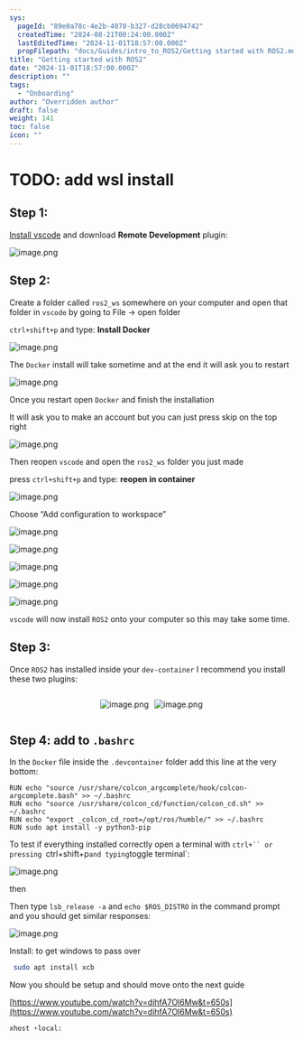 ```yaml
---
sys:
  pageId: "89e0a78c-4e2b-4070-b327-d28cb0694742"
  createdTime: "2024-08-21T00:24:00.000Z"
  lastEditedTime: "2024-11-01T18:57:00.000Z"
  propFilepath: "docs/Guides/intro_to_ROS2/Getting started with ROS2.md"
title: "Getting started with ROS2"
date: "2024-11-01T18:57:00.000Z"
description: ""
tags:
  - "Onboarding"
author: "Overridden author"
draft: false
weight: 141
toc: false
icon: ""
---
```


# TODO: add wsl install

## Step 1:

[Install vscode](https://code.visualstudio.com/download) and download **Remote Development** plugin:

![image.png](https://prod-files-secure.s3.us-west-2.amazonaws.com/d518164a-d88e-44d1-a4ee-3adb3bd8bce0/efb52993-1881-4a40-b95e-6f020334f022/image.png?X-Amz-Algorithm=AWS4-HMAC-SHA256&X-Amz-Content-Sha256=UNSIGNED-PAYLOAD&X-Amz-Credential=ASIAZI2LB466V7SFKRTA%2F20250324%2Fus-west-2%2Fs3%2Faws4_request&X-Amz-Date=20250324T170741Z&X-Amz-Expires=3600&X-Amz-Security-Token=IQoJb3JpZ2luX2VjEJj%2F%2F%2F%2F%2F%2F%2F%2F%2F%2FwEaCXVzLXdlc3QtMiJIMEYCIQDahPVDZJDTHoM6IFmEoj9EOJWBa8Buca6CbEUG5%2Fs5pwIhANXqmMXZhIraQzmo54on81mTuClIOr0BWIlDlgkIbAB6KogECPH%2F%2F%2F%2F%2F%2F%2F%2F%2F%2FwEQABoMNjM3NDIzMTgzODA1IgzYeL4AJoxCgZkTpXsq3AOQo4xQbFRa%2Fzgy3ocwdNmw6SI0ccQ%2FFpUS3msIk3UccOgQiy8r1LbwKQ5qNZxwkRKNwsOtQoLLTH2FeFMeA%2FekPfFmDrWtHFUtu47q8SAE5kJXguhSPdID0cx0vmz5wkUxgcyOCrMj6PLYE5zWaazQGdov4EV8HHgbRaITIItFNhpfpsnvKzmXjSW4OWzu6bv0t%2FMFjSQQALjNlQqlKYWUJSLN5Z43pxYfhhSyMCRYW9rKqdGq8Z8JVNPsvT4dwe3xqIJg7fvFecOMF3PUAvArNcKaskzZcQAbRPiSFlhpRp8gnhOqapAf6EKSC%2FO%2F9272VXH7pQTwrr2TsQT6bH0GXr%2FjnFkuwLZNm84fH0l7vfFDEUetSJ6SzKWI6Ug7HxzVh88eMG3DCOl5yVKLl8kkry8PgxrN4yopiPRHXqD9NQo83iPvZbAHjQbNBEavqig6gSK7Y7n6m6%2Bo2v9o2HphctfVda83BhfVxmIhFvV2e%2FKO%2BypGklzNikb%2FQu1IkEE1S1F%2BiUbfjH8rrc9hW2hkXsFJaVP%2FOsAgGSOIBzdlgra%2B06Xa3TW1vmVv%2FCLXNeYIpzEn1p%2F3EmXLXlkWfduN%2FiwdRcuSs1y0dNR4klQ9Xu5DObJk738WYcS1DTCS%2F4W%2FBjqkAZm2SvQkdfZPbQt3aBMlTMNAuOKwhXtOQUyEaOSOD%2F%2FoyL76zGScdp1H%2F%2FFot5Qq2PQFy4HFZfsA7%2FDAKOLdfN6DCqM9PuxxCybySouPe0pM1ZPK2qyndCI3WZU2vB9J%2FtFDnL8uFl3FytSzAhFQUnNUt0hm1XFo2BswMZHbvcawzycNEPCqvSTL1IDPB4X3ttbvCAs2%2FpY5%2BWZ958l%2Bvl58UOiR&X-Amz-Signature=ecb9944a7ec5baf4293ea21e2c7d0e4e300b26d8b3e194a21c2721ab91ae63ac&X-Amz-SignedHeaders=host&x-id=GetObject)

## Step 2:

Create a folder called `ros2_ws` somewhere on your computer and open that folder in `vscode` by going to File → open folder 

`ctrl+shift+p` and type: **Install Docker**

![image.png](https://prod-files-secure.s3.us-west-2.amazonaws.com/d518164a-d88e-44d1-a4ee-3adb3bd8bce0/2269dc0e-1cd5-47ff-bceb-c04ad9b2eab0/image.png?X-Amz-Algorithm=AWS4-HMAC-SHA256&X-Amz-Content-Sha256=UNSIGNED-PAYLOAD&X-Amz-Credential=ASIAZI2LB466V7SFKRTA%2F20250324%2Fus-west-2%2Fs3%2Faws4_request&X-Amz-Date=20250324T170741Z&X-Amz-Expires=3600&X-Amz-Security-Token=IQoJb3JpZ2luX2VjEJj%2F%2F%2F%2F%2F%2F%2F%2F%2F%2FwEaCXVzLXdlc3QtMiJIMEYCIQDahPVDZJDTHoM6IFmEoj9EOJWBa8Buca6CbEUG5%2Fs5pwIhANXqmMXZhIraQzmo54on81mTuClIOr0BWIlDlgkIbAB6KogECPH%2F%2F%2F%2F%2F%2F%2F%2F%2F%2FwEQABoMNjM3NDIzMTgzODA1IgzYeL4AJoxCgZkTpXsq3AOQo4xQbFRa%2Fzgy3ocwdNmw6SI0ccQ%2FFpUS3msIk3UccOgQiy8r1LbwKQ5qNZxwkRKNwsOtQoLLTH2FeFMeA%2FekPfFmDrWtHFUtu47q8SAE5kJXguhSPdID0cx0vmz5wkUxgcyOCrMj6PLYE5zWaazQGdov4EV8HHgbRaITIItFNhpfpsnvKzmXjSW4OWzu6bv0t%2FMFjSQQALjNlQqlKYWUJSLN5Z43pxYfhhSyMCRYW9rKqdGq8Z8JVNPsvT4dwe3xqIJg7fvFecOMF3PUAvArNcKaskzZcQAbRPiSFlhpRp8gnhOqapAf6EKSC%2FO%2F9272VXH7pQTwrr2TsQT6bH0GXr%2FjnFkuwLZNm84fH0l7vfFDEUetSJ6SzKWI6Ug7HxzVh88eMG3DCOl5yVKLl8kkry8PgxrN4yopiPRHXqD9NQo83iPvZbAHjQbNBEavqig6gSK7Y7n6m6%2Bo2v9o2HphctfVda83BhfVxmIhFvV2e%2FKO%2BypGklzNikb%2FQu1IkEE1S1F%2BiUbfjH8rrc9hW2hkXsFJaVP%2FOsAgGSOIBzdlgra%2B06Xa3TW1vmVv%2FCLXNeYIpzEn1p%2F3EmXLXlkWfduN%2FiwdRcuSs1y0dNR4klQ9Xu5DObJk738WYcS1DTCS%2F4W%2FBjqkAZm2SvQkdfZPbQt3aBMlTMNAuOKwhXtOQUyEaOSOD%2F%2FoyL76zGScdp1H%2F%2FFot5Qq2PQFy4HFZfsA7%2FDAKOLdfN6DCqM9PuxxCybySouPe0pM1ZPK2qyndCI3WZU2vB9J%2FtFDnL8uFl3FytSzAhFQUnNUt0hm1XFo2BswMZHbvcawzycNEPCqvSTL1IDPB4X3ttbvCAs2%2FpY5%2BWZ958l%2Bvl58UOiR&X-Amz-Signature=5c736fcde5d516a7d4c877f0e581e7eaa159ffe65ad633f25c7b0fc86a0688b3&X-Amz-SignedHeaders=host&x-id=GetObject)

The `Docker` install will take sometime and at the end it will ask you to restart

![image.png](https://prod-files-secure.s3.us-west-2.amazonaws.com/d518164a-d88e-44d1-a4ee-3adb3bd8bce0/ed233f78-be33-4b1f-b89c-9c346c0e961e/image.png?X-Amz-Algorithm=AWS4-HMAC-SHA256&X-Amz-Content-Sha256=UNSIGNED-PAYLOAD&X-Amz-Credential=ASIAZI2LB466V7SFKRTA%2F20250324%2Fus-west-2%2Fs3%2Faws4_request&X-Amz-Date=20250324T170741Z&X-Amz-Expires=3600&X-Amz-Security-Token=IQoJb3JpZ2luX2VjEJj%2F%2F%2F%2F%2F%2F%2F%2F%2F%2FwEaCXVzLXdlc3QtMiJIMEYCIQDahPVDZJDTHoM6IFmEoj9EOJWBa8Buca6CbEUG5%2Fs5pwIhANXqmMXZhIraQzmo54on81mTuClIOr0BWIlDlgkIbAB6KogECPH%2F%2F%2F%2F%2F%2F%2F%2F%2F%2FwEQABoMNjM3NDIzMTgzODA1IgzYeL4AJoxCgZkTpXsq3AOQo4xQbFRa%2Fzgy3ocwdNmw6SI0ccQ%2FFpUS3msIk3UccOgQiy8r1LbwKQ5qNZxwkRKNwsOtQoLLTH2FeFMeA%2FekPfFmDrWtHFUtu47q8SAE5kJXguhSPdID0cx0vmz5wkUxgcyOCrMj6PLYE5zWaazQGdov4EV8HHgbRaITIItFNhpfpsnvKzmXjSW4OWzu6bv0t%2FMFjSQQALjNlQqlKYWUJSLN5Z43pxYfhhSyMCRYW9rKqdGq8Z8JVNPsvT4dwe3xqIJg7fvFecOMF3PUAvArNcKaskzZcQAbRPiSFlhpRp8gnhOqapAf6EKSC%2FO%2F9272VXH7pQTwrr2TsQT6bH0GXr%2FjnFkuwLZNm84fH0l7vfFDEUetSJ6SzKWI6Ug7HxzVh88eMG3DCOl5yVKLl8kkry8PgxrN4yopiPRHXqD9NQo83iPvZbAHjQbNBEavqig6gSK7Y7n6m6%2Bo2v9o2HphctfVda83BhfVxmIhFvV2e%2FKO%2BypGklzNikb%2FQu1IkEE1S1F%2BiUbfjH8rrc9hW2hkXsFJaVP%2FOsAgGSOIBzdlgra%2B06Xa3TW1vmVv%2FCLXNeYIpzEn1p%2F3EmXLXlkWfduN%2FiwdRcuSs1y0dNR4klQ9Xu5DObJk738WYcS1DTCS%2F4W%2FBjqkAZm2SvQkdfZPbQt3aBMlTMNAuOKwhXtOQUyEaOSOD%2F%2FoyL76zGScdp1H%2F%2FFot5Qq2PQFy4HFZfsA7%2FDAKOLdfN6DCqM9PuxxCybySouPe0pM1ZPK2qyndCI3WZU2vB9J%2FtFDnL8uFl3FytSzAhFQUnNUt0hm1XFo2BswMZHbvcawzycNEPCqvSTL1IDPB4X3ttbvCAs2%2FpY5%2BWZ958l%2Bvl58UOiR&X-Amz-Signature=09c3db03a3e40b1723cdf4737bcc02495e7a9fc587db42649535450a07bf2652&X-Amz-SignedHeaders=host&x-id=GetObject)

Once you restart open `Docker` and finish the installation

It will ask you to make an account but you can just press skip on the top right

![image.png](https://prod-files-secure.s3.us-west-2.amazonaws.com/d518164a-d88e-44d1-a4ee-3adb3bd8bce0/21010ad9-1659-4fd9-9f59-9932a09b2a3d/image.png?X-Amz-Algorithm=AWS4-HMAC-SHA256&X-Amz-Content-Sha256=UNSIGNED-PAYLOAD&X-Amz-Credential=ASIAZI2LB466V7SFKRTA%2F20250324%2Fus-west-2%2Fs3%2Faws4_request&X-Amz-Date=20250324T170741Z&X-Amz-Expires=3600&X-Amz-Security-Token=IQoJb3JpZ2luX2VjEJj%2F%2F%2F%2F%2F%2F%2F%2F%2F%2FwEaCXVzLXdlc3QtMiJIMEYCIQDahPVDZJDTHoM6IFmEoj9EOJWBa8Buca6CbEUG5%2Fs5pwIhANXqmMXZhIraQzmo54on81mTuClIOr0BWIlDlgkIbAB6KogECPH%2F%2F%2F%2F%2F%2F%2F%2F%2F%2FwEQABoMNjM3NDIzMTgzODA1IgzYeL4AJoxCgZkTpXsq3AOQo4xQbFRa%2Fzgy3ocwdNmw6SI0ccQ%2FFpUS3msIk3UccOgQiy8r1LbwKQ5qNZxwkRKNwsOtQoLLTH2FeFMeA%2FekPfFmDrWtHFUtu47q8SAE5kJXguhSPdID0cx0vmz5wkUxgcyOCrMj6PLYE5zWaazQGdov4EV8HHgbRaITIItFNhpfpsnvKzmXjSW4OWzu6bv0t%2FMFjSQQALjNlQqlKYWUJSLN5Z43pxYfhhSyMCRYW9rKqdGq8Z8JVNPsvT4dwe3xqIJg7fvFecOMF3PUAvArNcKaskzZcQAbRPiSFlhpRp8gnhOqapAf6EKSC%2FO%2F9272VXH7pQTwrr2TsQT6bH0GXr%2FjnFkuwLZNm84fH0l7vfFDEUetSJ6SzKWI6Ug7HxzVh88eMG3DCOl5yVKLl8kkry8PgxrN4yopiPRHXqD9NQo83iPvZbAHjQbNBEavqig6gSK7Y7n6m6%2Bo2v9o2HphctfVda83BhfVxmIhFvV2e%2FKO%2BypGklzNikb%2FQu1IkEE1S1F%2BiUbfjH8rrc9hW2hkXsFJaVP%2FOsAgGSOIBzdlgra%2B06Xa3TW1vmVv%2FCLXNeYIpzEn1p%2F3EmXLXlkWfduN%2FiwdRcuSs1y0dNR4klQ9Xu5DObJk738WYcS1DTCS%2F4W%2FBjqkAZm2SvQkdfZPbQt3aBMlTMNAuOKwhXtOQUyEaOSOD%2F%2FoyL76zGScdp1H%2F%2FFot5Qq2PQFy4HFZfsA7%2FDAKOLdfN6DCqM9PuxxCybySouPe0pM1ZPK2qyndCI3WZU2vB9J%2FtFDnL8uFl3FytSzAhFQUnNUt0hm1XFo2BswMZHbvcawzycNEPCqvSTL1IDPB4X3ttbvCAs2%2FpY5%2BWZ958l%2Bvl58UOiR&X-Amz-Signature=9e7fe3a037eb6a588f831d90f4cc33308306b708760bf701f1b226ad3af1d0b5&X-Amz-SignedHeaders=host&x-id=GetObject)

Then reopen `vscode` and open the `ros2_ws` folder you just made

press `ctrl+shift+p` and type: **reopen in container**

![image.png](https://prod-files-secure.s3.us-west-2.amazonaws.com/d518164a-d88e-44d1-a4ee-3adb3bd8bce0/4e93b8c2-41ad-488c-8095-c74205196118/image.png?X-Amz-Algorithm=AWS4-HMAC-SHA256&X-Amz-Content-Sha256=UNSIGNED-PAYLOAD&X-Amz-Credential=ASIAZI2LB466V7SFKRTA%2F20250324%2Fus-west-2%2Fs3%2Faws4_request&X-Amz-Date=20250324T170741Z&X-Amz-Expires=3600&X-Amz-Security-Token=IQoJb3JpZ2luX2VjEJj%2F%2F%2F%2F%2F%2F%2F%2F%2F%2FwEaCXVzLXdlc3QtMiJIMEYCIQDahPVDZJDTHoM6IFmEoj9EOJWBa8Buca6CbEUG5%2Fs5pwIhANXqmMXZhIraQzmo54on81mTuClIOr0BWIlDlgkIbAB6KogECPH%2F%2F%2F%2F%2F%2F%2F%2F%2F%2FwEQABoMNjM3NDIzMTgzODA1IgzYeL4AJoxCgZkTpXsq3AOQo4xQbFRa%2Fzgy3ocwdNmw6SI0ccQ%2FFpUS3msIk3UccOgQiy8r1LbwKQ5qNZxwkRKNwsOtQoLLTH2FeFMeA%2FekPfFmDrWtHFUtu47q8SAE5kJXguhSPdID0cx0vmz5wkUxgcyOCrMj6PLYE5zWaazQGdov4EV8HHgbRaITIItFNhpfpsnvKzmXjSW4OWzu6bv0t%2FMFjSQQALjNlQqlKYWUJSLN5Z43pxYfhhSyMCRYW9rKqdGq8Z8JVNPsvT4dwe3xqIJg7fvFecOMF3PUAvArNcKaskzZcQAbRPiSFlhpRp8gnhOqapAf6EKSC%2FO%2F9272VXH7pQTwrr2TsQT6bH0GXr%2FjnFkuwLZNm84fH0l7vfFDEUetSJ6SzKWI6Ug7HxzVh88eMG3DCOl5yVKLl8kkry8PgxrN4yopiPRHXqD9NQo83iPvZbAHjQbNBEavqig6gSK7Y7n6m6%2Bo2v9o2HphctfVda83BhfVxmIhFvV2e%2FKO%2BypGklzNikb%2FQu1IkEE1S1F%2BiUbfjH8rrc9hW2hkXsFJaVP%2FOsAgGSOIBzdlgra%2B06Xa3TW1vmVv%2FCLXNeYIpzEn1p%2F3EmXLXlkWfduN%2FiwdRcuSs1y0dNR4klQ9Xu5DObJk738WYcS1DTCS%2F4W%2FBjqkAZm2SvQkdfZPbQt3aBMlTMNAuOKwhXtOQUyEaOSOD%2F%2FoyL76zGScdp1H%2F%2FFot5Qq2PQFy4HFZfsA7%2FDAKOLdfN6DCqM9PuxxCybySouPe0pM1ZPK2qyndCI3WZU2vB9J%2FtFDnL8uFl3FytSzAhFQUnNUt0hm1XFo2BswMZHbvcawzycNEPCqvSTL1IDPB4X3ttbvCAs2%2FpY5%2BWZ958l%2Bvl58UOiR&X-Amz-Signature=7ad165b32ddf7f2cdf7ca297aafb47ffaa3dcb3212578794e3bf758529c684dd&X-Amz-SignedHeaders=host&x-id=GetObject)

Choose “Add configuration to workspace”

![image.png](https://prod-files-secure.s3.us-west-2.amazonaws.com/d518164a-d88e-44d1-a4ee-3adb3bd8bce0/9560b282-5060-4989-ba37-97e7b2c22476/image.png?X-Amz-Algorithm=AWS4-HMAC-SHA256&X-Amz-Content-Sha256=UNSIGNED-PAYLOAD&X-Amz-Credential=ASIAZI2LB466V7SFKRTA%2F20250324%2Fus-west-2%2Fs3%2Faws4_request&X-Amz-Date=20250324T170741Z&X-Amz-Expires=3600&X-Amz-Security-Token=IQoJb3JpZ2luX2VjEJj%2F%2F%2F%2F%2F%2F%2F%2F%2F%2FwEaCXVzLXdlc3QtMiJIMEYCIQDahPVDZJDTHoM6IFmEoj9EOJWBa8Buca6CbEUG5%2Fs5pwIhANXqmMXZhIraQzmo54on81mTuClIOr0BWIlDlgkIbAB6KogECPH%2F%2F%2F%2F%2F%2F%2F%2F%2F%2FwEQABoMNjM3NDIzMTgzODA1IgzYeL4AJoxCgZkTpXsq3AOQo4xQbFRa%2Fzgy3ocwdNmw6SI0ccQ%2FFpUS3msIk3UccOgQiy8r1LbwKQ5qNZxwkRKNwsOtQoLLTH2FeFMeA%2FekPfFmDrWtHFUtu47q8SAE5kJXguhSPdID0cx0vmz5wkUxgcyOCrMj6PLYE5zWaazQGdov4EV8HHgbRaITIItFNhpfpsnvKzmXjSW4OWzu6bv0t%2FMFjSQQALjNlQqlKYWUJSLN5Z43pxYfhhSyMCRYW9rKqdGq8Z8JVNPsvT4dwe3xqIJg7fvFecOMF3PUAvArNcKaskzZcQAbRPiSFlhpRp8gnhOqapAf6EKSC%2FO%2F9272VXH7pQTwrr2TsQT6bH0GXr%2FjnFkuwLZNm84fH0l7vfFDEUetSJ6SzKWI6Ug7HxzVh88eMG3DCOl5yVKLl8kkry8PgxrN4yopiPRHXqD9NQo83iPvZbAHjQbNBEavqig6gSK7Y7n6m6%2Bo2v9o2HphctfVda83BhfVxmIhFvV2e%2FKO%2BypGklzNikb%2FQu1IkEE1S1F%2BiUbfjH8rrc9hW2hkXsFJaVP%2FOsAgGSOIBzdlgra%2B06Xa3TW1vmVv%2FCLXNeYIpzEn1p%2F3EmXLXlkWfduN%2FiwdRcuSs1y0dNR4klQ9Xu5DObJk738WYcS1DTCS%2F4W%2FBjqkAZm2SvQkdfZPbQt3aBMlTMNAuOKwhXtOQUyEaOSOD%2F%2FoyL76zGScdp1H%2F%2FFot5Qq2PQFy4HFZfsA7%2FDAKOLdfN6DCqM9PuxxCybySouPe0pM1ZPK2qyndCI3WZU2vB9J%2FtFDnL8uFl3FytSzAhFQUnNUt0hm1XFo2BswMZHbvcawzycNEPCqvSTL1IDPB4X3ttbvCAs2%2FpY5%2BWZ958l%2Bvl58UOiR&X-Amz-Signature=0b0aa6772f9eaeb5e6f1e92a606aa3dc9c341c42a10b90d806fcf0896c4962e9&X-Amz-SignedHeaders=host&x-id=GetObject)

![image.png](https://prod-files-secure.s3.us-west-2.amazonaws.com/d518164a-d88e-44d1-a4ee-3adb3bd8bce0/2ee63f81-886b-48e8-a553-dc6e5eac99e4/image.png?X-Amz-Algorithm=AWS4-HMAC-SHA256&X-Amz-Content-Sha256=UNSIGNED-PAYLOAD&X-Amz-Credential=ASIAZI2LB466V7SFKRTA%2F20250324%2Fus-west-2%2Fs3%2Faws4_request&X-Amz-Date=20250324T170741Z&X-Amz-Expires=3600&X-Amz-Security-Token=IQoJb3JpZ2luX2VjEJj%2F%2F%2F%2F%2F%2F%2F%2F%2F%2FwEaCXVzLXdlc3QtMiJIMEYCIQDahPVDZJDTHoM6IFmEoj9EOJWBa8Buca6CbEUG5%2Fs5pwIhANXqmMXZhIraQzmo54on81mTuClIOr0BWIlDlgkIbAB6KogECPH%2F%2F%2F%2F%2F%2F%2F%2F%2F%2FwEQABoMNjM3NDIzMTgzODA1IgzYeL4AJoxCgZkTpXsq3AOQo4xQbFRa%2Fzgy3ocwdNmw6SI0ccQ%2FFpUS3msIk3UccOgQiy8r1LbwKQ5qNZxwkRKNwsOtQoLLTH2FeFMeA%2FekPfFmDrWtHFUtu47q8SAE5kJXguhSPdID0cx0vmz5wkUxgcyOCrMj6PLYE5zWaazQGdov4EV8HHgbRaITIItFNhpfpsnvKzmXjSW4OWzu6bv0t%2FMFjSQQALjNlQqlKYWUJSLN5Z43pxYfhhSyMCRYW9rKqdGq8Z8JVNPsvT4dwe3xqIJg7fvFecOMF3PUAvArNcKaskzZcQAbRPiSFlhpRp8gnhOqapAf6EKSC%2FO%2F9272VXH7pQTwrr2TsQT6bH0GXr%2FjnFkuwLZNm84fH0l7vfFDEUetSJ6SzKWI6Ug7HxzVh88eMG3DCOl5yVKLl8kkry8PgxrN4yopiPRHXqD9NQo83iPvZbAHjQbNBEavqig6gSK7Y7n6m6%2Bo2v9o2HphctfVda83BhfVxmIhFvV2e%2FKO%2BypGklzNikb%2FQu1IkEE1S1F%2BiUbfjH8rrc9hW2hkXsFJaVP%2FOsAgGSOIBzdlgra%2B06Xa3TW1vmVv%2FCLXNeYIpzEn1p%2F3EmXLXlkWfduN%2FiwdRcuSs1y0dNR4klQ9Xu5DObJk738WYcS1DTCS%2F4W%2FBjqkAZm2SvQkdfZPbQt3aBMlTMNAuOKwhXtOQUyEaOSOD%2F%2FoyL76zGScdp1H%2F%2FFot5Qq2PQFy4HFZfsA7%2FDAKOLdfN6DCqM9PuxxCybySouPe0pM1ZPK2qyndCI3WZU2vB9J%2FtFDnL8uFl3FytSzAhFQUnNUt0hm1XFo2BswMZHbvcawzycNEPCqvSTL1IDPB4X3ttbvCAs2%2FpY5%2BWZ958l%2Bvl58UOiR&X-Amz-Signature=d354b1097d3d100b7fdade9e445e8f23089a8aefaf37de3f01f8735464311d2b&X-Amz-SignedHeaders=host&x-id=GetObject)

![image.png](https://prod-files-secure.s3.us-west-2.amazonaws.com/d518164a-d88e-44d1-a4ee-3adb3bd8bce0/ae1580b2-b048-407e-aed9-b584224a7a04/image.png?X-Amz-Algorithm=AWS4-HMAC-SHA256&X-Amz-Content-Sha256=UNSIGNED-PAYLOAD&X-Amz-Credential=ASIAZI2LB466V7SFKRTA%2F20250324%2Fus-west-2%2Fs3%2Faws4_request&X-Amz-Date=20250324T170741Z&X-Amz-Expires=3600&X-Amz-Security-Token=IQoJb3JpZ2luX2VjEJj%2F%2F%2F%2F%2F%2F%2F%2F%2F%2FwEaCXVzLXdlc3QtMiJIMEYCIQDahPVDZJDTHoM6IFmEoj9EOJWBa8Buca6CbEUG5%2Fs5pwIhANXqmMXZhIraQzmo54on81mTuClIOr0BWIlDlgkIbAB6KogECPH%2F%2F%2F%2F%2F%2F%2F%2F%2F%2FwEQABoMNjM3NDIzMTgzODA1IgzYeL4AJoxCgZkTpXsq3AOQo4xQbFRa%2Fzgy3ocwdNmw6SI0ccQ%2FFpUS3msIk3UccOgQiy8r1LbwKQ5qNZxwkRKNwsOtQoLLTH2FeFMeA%2FekPfFmDrWtHFUtu47q8SAE5kJXguhSPdID0cx0vmz5wkUxgcyOCrMj6PLYE5zWaazQGdov4EV8HHgbRaITIItFNhpfpsnvKzmXjSW4OWzu6bv0t%2FMFjSQQALjNlQqlKYWUJSLN5Z43pxYfhhSyMCRYW9rKqdGq8Z8JVNPsvT4dwe3xqIJg7fvFecOMF3PUAvArNcKaskzZcQAbRPiSFlhpRp8gnhOqapAf6EKSC%2FO%2F9272VXH7pQTwrr2TsQT6bH0GXr%2FjnFkuwLZNm84fH0l7vfFDEUetSJ6SzKWI6Ug7HxzVh88eMG3DCOl5yVKLl8kkry8PgxrN4yopiPRHXqD9NQo83iPvZbAHjQbNBEavqig6gSK7Y7n6m6%2Bo2v9o2HphctfVda83BhfVxmIhFvV2e%2FKO%2BypGklzNikb%2FQu1IkEE1S1F%2BiUbfjH8rrc9hW2hkXsFJaVP%2FOsAgGSOIBzdlgra%2B06Xa3TW1vmVv%2FCLXNeYIpzEn1p%2F3EmXLXlkWfduN%2FiwdRcuSs1y0dNR4klQ9Xu5DObJk738WYcS1DTCS%2F4W%2FBjqkAZm2SvQkdfZPbQt3aBMlTMNAuOKwhXtOQUyEaOSOD%2F%2FoyL76zGScdp1H%2F%2FFot5Qq2PQFy4HFZfsA7%2FDAKOLdfN6DCqM9PuxxCybySouPe0pM1ZPK2qyndCI3WZU2vB9J%2FtFDnL8uFl3FytSzAhFQUnNUt0hm1XFo2BswMZHbvcawzycNEPCqvSTL1IDPB4X3ttbvCAs2%2FpY5%2BWZ958l%2Bvl58UOiR&X-Amz-Signature=14b2e9e566caff65a6d54c9cde760b7aa974520c1276311b0a706be890403950&X-Amz-SignedHeaders=host&x-id=GetObject)

![image.png](https://prod-files-secure.s3.us-west-2.amazonaws.com/d518164a-d88e-44d1-a4ee-3adb3bd8bce0/53255b28-f75e-430f-b9e3-c0ac8577e42b/image.png?X-Amz-Algorithm=AWS4-HMAC-SHA256&X-Amz-Content-Sha256=UNSIGNED-PAYLOAD&X-Amz-Credential=ASIAZI2LB466V7SFKRTA%2F20250324%2Fus-west-2%2Fs3%2Faws4_request&X-Amz-Date=20250324T170741Z&X-Amz-Expires=3600&X-Amz-Security-Token=IQoJb3JpZ2luX2VjEJj%2F%2F%2F%2F%2F%2F%2F%2F%2F%2FwEaCXVzLXdlc3QtMiJIMEYCIQDahPVDZJDTHoM6IFmEoj9EOJWBa8Buca6CbEUG5%2Fs5pwIhANXqmMXZhIraQzmo54on81mTuClIOr0BWIlDlgkIbAB6KogECPH%2F%2F%2F%2F%2F%2F%2F%2F%2F%2FwEQABoMNjM3NDIzMTgzODA1IgzYeL4AJoxCgZkTpXsq3AOQo4xQbFRa%2Fzgy3ocwdNmw6SI0ccQ%2FFpUS3msIk3UccOgQiy8r1LbwKQ5qNZxwkRKNwsOtQoLLTH2FeFMeA%2FekPfFmDrWtHFUtu47q8SAE5kJXguhSPdID0cx0vmz5wkUxgcyOCrMj6PLYE5zWaazQGdov4EV8HHgbRaITIItFNhpfpsnvKzmXjSW4OWzu6bv0t%2FMFjSQQALjNlQqlKYWUJSLN5Z43pxYfhhSyMCRYW9rKqdGq8Z8JVNPsvT4dwe3xqIJg7fvFecOMF3PUAvArNcKaskzZcQAbRPiSFlhpRp8gnhOqapAf6EKSC%2FO%2F9272VXH7pQTwrr2TsQT6bH0GXr%2FjnFkuwLZNm84fH0l7vfFDEUetSJ6SzKWI6Ug7HxzVh88eMG3DCOl5yVKLl8kkry8PgxrN4yopiPRHXqD9NQo83iPvZbAHjQbNBEavqig6gSK7Y7n6m6%2Bo2v9o2HphctfVda83BhfVxmIhFvV2e%2FKO%2BypGklzNikb%2FQu1IkEE1S1F%2BiUbfjH8rrc9hW2hkXsFJaVP%2FOsAgGSOIBzdlgra%2B06Xa3TW1vmVv%2FCLXNeYIpzEn1p%2F3EmXLXlkWfduN%2FiwdRcuSs1y0dNR4klQ9Xu5DObJk738WYcS1DTCS%2F4W%2FBjqkAZm2SvQkdfZPbQt3aBMlTMNAuOKwhXtOQUyEaOSOD%2F%2FoyL76zGScdp1H%2F%2FFot5Qq2PQFy4HFZfsA7%2FDAKOLdfN6DCqM9PuxxCybySouPe0pM1ZPK2qyndCI3WZU2vB9J%2FtFDnL8uFl3FytSzAhFQUnNUt0hm1XFo2BswMZHbvcawzycNEPCqvSTL1IDPB4X3ttbvCAs2%2FpY5%2BWZ958l%2Bvl58UOiR&X-Amz-Signature=5349b93b86a4e5f92ef8c90bc4849af7ff8c04861d60a9b6881fe530fa27124b&X-Amz-SignedHeaders=host&x-id=GetObject)

![image.png](https://prod-files-secure.s3.us-west-2.amazonaws.com/d518164a-d88e-44d1-a4ee-3adb3bd8bce0/7c562767-5af9-4ffb-97d1-327bcdf4ee00/image.png?X-Amz-Algorithm=AWS4-HMAC-SHA256&X-Amz-Content-Sha256=UNSIGNED-PAYLOAD&X-Amz-Credential=ASIAZI2LB466V7SFKRTA%2F20250324%2Fus-west-2%2Fs3%2Faws4_request&X-Amz-Date=20250324T170741Z&X-Amz-Expires=3600&X-Amz-Security-Token=IQoJb3JpZ2luX2VjEJj%2F%2F%2F%2F%2F%2F%2F%2F%2F%2FwEaCXVzLXdlc3QtMiJIMEYCIQDahPVDZJDTHoM6IFmEoj9EOJWBa8Buca6CbEUG5%2Fs5pwIhANXqmMXZhIraQzmo54on81mTuClIOr0BWIlDlgkIbAB6KogECPH%2F%2F%2F%2F%2F%2F%2F%2F%2F%2FwEQABoMNjM3NDIzMTgzODA1IgzYeL4AJoxCgZkTpXsq3AOQo4xQbFRa%2Fzgy3ocwdNmw6SI0ccQ%2FFpUS3msIk3UccOgQiy8r1LbwKQ5qNZxwkRKNwsOtQoLLTH2FeFMeA%2FekPfFmDrWtHFUtu47q8SAE5kJXguhSPdID0cx0vmz5wkUxgcyOCrMj6PLYE5zWaazQGdov4EV8HHgbRaITIItFNhpfpsnvKzmXjSW4OWzu6bv0t%2FMFjSQQALjNlQqlKYWUJSLN5Z43pxYfhhSyMCRYW9rKqdGq8Z8JVNPsvT4dwe3xqIJg7fvFecOMF3PUAvArNcKaskzZcQAbRPiSFlhpRp8gnhOqapAf6EKSC%2FO%2F9272VXH7pQTwrr2TsQT6bH0GXr%2FjnFkuwLZNm84fH0l7vfFDEUetSJ6SzKWI6Ug7HxzVh88eMG3DCOl5yVKLl8kkry8PgxrN4yopiPRHXqD9NQo83iPvZbAHjQbNBEavqig6gSK7Y7n6m6%2Bo2v9o2HphctfVda83BhfVxmIhFvV2e%2FKO%2BypGklzNikb%2FQu1IkEE1S1F%2BiUbfjH8rrc9hW2hkXsFJaVP%2FOsAgGSOIBzdlgra%2B06Xa3TW1vmVv%2FCLXNeYIpzEn1p%2F3EmXLXlkWfduN%2FiwdRcuSs1y0dNR4klQ9Xu5DObJk738WYcS1DTCS%2F4W%2FBjqkAZm2SvQkdfZPbQt3aBMlTMNAuOKwhXtOQUyEaOSOD%2F%2FoyL76zGScdp1H%2F%2FFot5Qq2PQFy4HFZfsA7%2FDAKOLdfN6DCqM9PuxxCybySouPe0pM1ZPK2qyndCI3WZU2vB9J%2FtFDnL8uFl3FytSzAhFQUnNUt0hm1XFo2BswMZHbvcawzycNEPCqvSTL1IDPB4X3ttbvCAs2%2FpY5%2BWZ958l%2Bvl58UOiR&X-Amz-Signature=7a7b52ab6a3679a29c0160dd3cc0163b84b42a81d3e2d41c9c43ab0f6a7c4cf5&X-Amz-SignedHeaders=host&x-id=GetObject)

`vscode` will now install `ROS2` onto your computer so this may take some time.

## Step 3:

Once `ROS2` has installed inside your `dev-container` I recommend you install these two plugins:

<div style="display: flex;flex-direction: row; column-gap:10px; max-width: 630px;justify-content: center;">
<div>

![image.png](https://prod-files-secure.s3.us-west-2.amazonaws.com/d518164a-d88e-44d1-a4ee-3adb3bd8bce0/3fc3d550-5a54-4ba1-ba6b-faa01cdb7369/image.png?X-Amz-Algorithm=AWS4-HMAC-SHA256&X-Amz-Content-Sha256=UNSIGNED-PAYLOAD&X-Amz-Credential=ASIAZI2LB466WMGFL56Y%2F20250324%2Fus-west-2%2Fs3%2Faws4_request&X-Amz-Date=20250324T170742Z&X-Amz-Expires=3600&X-Amz-Security-Token=IQoJb3JpZ2luX2VjEJj%2F%2F%2F%2F%2F%2F%2F%2F%2F%2FwEaCXVzLXdlc3QtMiJHMEUCIQD7d%2BgvMtyKyuBMXy%2FzQ53SOK1aPEZSyocMIrPM%2F12lYgIgQBmJqhdy%2FEBEu%2FJ%2BQiXMqyMvwc3KrxITbstMR7HQy7YqiAQI8f%2F%2F%2F%2F%2F%2F%2F%2F%2F%2FARAAGgw2Mzc0MjMxODM4MDUiDN95t1TgOuMUc7dltyrcAz%2F9s2O57SqhKkAMR3yzWhFUgY8CpSqMF3351tPurYg0vKyIeQZEusRE5M%2FTBG2hgT3ZN8cGrsG0VDyACUrKFvoPqq1LxIOlbig2x7zoOdVA%2BJ0jVAdXj2JTZeqir2YlsDs%2Fa7HYUTqnYh0VUht1ZeOGsDbGD5uXTAiaemSgo71XQZMQCb1c3yt%2B0VsZGN8STvHVh0ypeBD%2FysFYuohfgIXXJO9U8pvI3lnGPsfRn%2BY4ZmPg8VBdTnu03qkp4fCsJjnyxeMgnBjfg7AT3%2BlkUrSpL%2Fuy3T3Hd6rev%2BaY%2BBuWd59M1vrZ%2B7qIdVtWIYIDIlWfA6REeVi%2Bs3rd9grbCT%2FkDysU50%2FClcBTCyCKxwi55G1Bc9NeVga67zVHP%2FILUy9L%2FKbnBXjrFqykef9gXd4OGmJBKGopzoJ4buPUKVBGkNd7WBdGr4%2B%2BuAGWC46V9gNtCDbtNR6xRg0Lx42oe6w1j1S%2B1bHUdf6sTfa9C3k2xvRcrFqMQL8vrZDwTvcdKAMBb340WnoVDPp81Ob3SQxnwhW9Yj%2BfJwhG9slAOILMFJ2eHrWOkW350edgRnTL6zS6qdf0i4OOgRzV7T64niGu23ZsqYgD6a0aMqhApYUoErLXAEjE8uUjuVY3MNP9hb8GOqUBbuBpPiOXhKSLeZiDngKbmEoeHEvgPVCBOz4HGaUqRILGedzZuCskSh4W5zIQwVBaadjPUcvFEJIAS52SSNPAV8bT3%2B%2BO5UevX7IVxddUQqXQFtLDdX2a%2F34in9QGAt%2FU4%2FPfK5n4rgm1MCPCiboVcQyAoq6jIXXaaAkyOVQAXxteHK14NlSE7Oh2JAoLfZ6a07ippc%2BgC2fWWx76kMWcDrJP%2Fbir&X-Amz-Signature=4908bb2bf8713bf3d09c50467562cb18e3ceb798b2a55161972d6eccd94469f6&X-Amz-SignedHeaders=host&x-id=GetObject)

</div>
<div>

![image.png](https://prod-files-secure.s3.us-west-2.amazonaws.com/d518164a-d88e-44d1-a4ee-3adb3bd8bce0/d994cc66-13c2-4093-a5a3-f84cf4601a82/image.png?X-Amz-Algorithm=AWS4-HMAC-SHA256&X-Amz-Content-Sha256=UNSIGNED-PAYLOAD&X-Amz-Credential=ASIAZI2LB4665GX54TWT%2F20250324%2Fus-west-2%2Fs3%2Faws4_request&X-Amz-Date=20250324T170743Z&X-Amz-Expires=3600&X-Amz-Security-Token=IQoJb3JpZ2luX2VjEJj%2F%2F%2F%2F%2F%2F%2F%2F%2F%2FwEaCXVzLXdlc3QtMiJGMEQCIDqT7VWtSVetl387ZMEZlkpyD3cvljvmtmDL%2BlN0Uj0rAiBg0FXCWAAIdZjTkhWDwaxKZzWOol3wQYcjqgIy18i6%2BiqIBAjx%2F%2F%2F%2F%2F%2F%2F%2F%2F%2F8BEAAaDDYzNzQyMzE4MzgwNSIMT6gJJkF8vc9KWqyOKtwDQtKzns7AOF6r%2FKIvKXCee8SaQUl9lTdaBwfD3FIV3Sn%2BpI32w3slCJQ%2FKnfIss7O2CNVWkbkmUBK%2BxA3C8tXHREgJrIluND%2B65qgCyBACgI6pYte5Qn6EdDNexebgKxwKQGHjg8mN%2BbrnFvfi9bwJkSybUHKdIySpu0b0%2FLd5pLIBpODw%2FhGpszVwRZJH8c3bswGUPUFmvFpcHaV%2BfGK9PjK8qbpeSkMY3Ebke6%2BiVgT6AyDOSWUVyQRE5DelhPPu0KpTL8XVWC9V%2BVGpKZmjUFIxHIaqMaA%2FpTkguYwgKrwx3qB9eMgGtvaudVIrF6Yk8m%2F10Ho5WhjSKU3W5gHQTPutGebI5BOfF0BO%2BTnssRLe9hCt2%2BLaD7KWeVhVqMbeXW4qLE53BYB9lIXKtD1cvLeyvxYiAxTF0N3zzxEaXgQu0HAbuP%2BrheYGxg14zoDPMx1Wb7Sih5EMC9JznEfnY0npPMkhg6AF9PROYW4gRGpaEkcZowv25x5AVBoSUuCu4V5Jwt9fbq%2FJTC8Dxzx5Q93Zg32puv13xsL5wxWETdQ3m9WMgi7s%2Fp1sVyXEZ1Nbby2cBdb86nVKB5J5cw4wVec3I%2B5mPhlMHhEp33iIYOjH2rSHIPjCb5NYOMwzf2FvwY6pgGSfbh1YULbMctw%2B%2BqwNsk2Ot6zebca0Oil2hBFhMpbkoet7Ky9zv%2FN6gejbW0hTaEKWv%2FplKKQSsbU52HgKpOZS1%2ByiTA5c3A%2F%2FmGlDtb4gW4kLgwpv6r3PDRw6ZixPlk7nRnrVGvsihNimMRVq1s3slh0%2F89nCjkrmcuXQpPerTSf%2FszGaYYCVxVhnUm%2FfizKxEpVzKqJak%2F2d3yyRA%2Fc6OP2HWhJ&X-Amz-Signature=dbf04149786ec164bce1ecc90328467c099763a908a519b1205e6bf5052b1552&X-Amz-SignedHeaders=host&x-id=GetObject)

</div>
</div>

## Step 4: add to `.bashrc`

In the `Docker` file inside the `.devcontainer` folder add this line at the very bottom: 

```docker
RUN echo "source /usr/share/colcon_argcomplete/hook/colcon-argcomplete.bash" >> ~/.bashrc
RUN echo "source /usr/share/colcon_cd/function/colcon_cd.sh" >> ~/.bashrc
RUN echo "export _colcon_cd_root=/opt/ros/humble/" >> ~/.bashrc
RUN sudo apt install -y python3-pip 
```

To test if everything installed correctly open a terminal with `ctrl+`` or pressing `ctrl+shift+p` and typing `toggle terminal`:

![image.png](https://prod-files-secure.s3.us-west-2.amazonaws.com/d518164a-d88e-44d1-a4ee-3adb3bd8bce0/6a4943d8-b04e-4c02-9a58-775f3384d1a5/image.png?X-Amz-Algorithm=AWS4-HMAC-SHA256&X-Amz-Content-Sha256=UNSIGNED-PAYLOAD&X-Amz-Credential=ASIAZI2LB466V7SFKRTA%2F20250324%2Fus-west-2%2Fs3%2Faws4_request&X-Amz-Date=20250324T170741Z&X-Amz-Expires=3600&X-Amz-Security-Token=IQoJb3JpZ2luX2VjEJj%2F%2F%2F%2F%2F%2F%2F%2F%2F%2FwEaCXVzLXdlc3QtMiJIMEYCIQDahPVDZJDTHoM6IFmEoj9EOJWBa8Buca6CbEUG5%2Fs5pwIhANXqmMXZhIraQzmo54on81mTuClIOr0BWIlDlgkIbAB6KogECPH%2F%2F%2F%2F%2F%2F%2F%2F%2F%2FwEQABoMNjM3NDIzMTgzODA1IgzYeL4AJoxCgZkTpXsq3AOQo4xQbFRa%2Fzgy3ocwdNmw6SI0ccQ%2FFpUS3msIk3UccOgQiy8r1LbwKQ5qNZxwkRKNwsOtQoLLTH2FeFMeA%2FekPfFmDrWtHFUtu47q8SAE5kJXguhSPdID0cx0vmz5wkUxgcyOCrMj6PLYE5zWaazQGdov4EV8HHgbRaITIItFNhpfpsnvKzmXjSW4OWzu6bv0t%2FMFjSQQALjNlQqlKYWUJSLN5Z43pxYfhhSyMCRYW9rKqdGq8Z8JVNPsvT4dwe3xqIJg7fvFecOMF3PUAvArNcKaskzZcQAbRPiSFlhpRp8gnhOqapAf6EKSC%2FO%2F9272VXH7pQTwrr2TsQT6bH0GXr%2FjnFkuwLZNm84fH0l7vfFDEUetSJ6SzKWI6Ug7HxzVh88eMG3DCOl5yVKLl8kkry8PgxrN4yopiPRHXqD9NQo83iPvZbAHjQbNBEavqig6gSK7Y7n6m6%2Bo2v9o2HphctfVda83BhfVxmIhFvV2e%2FKO%2BypGklzNikb%2FQu1IkEE1S1F%2BiUbfjH8rrc9hW2hkXsFJaVP%2FOsAgGSOIBzdlgra%2B06Xa3TW1vmVv%2FCLXNeYIpzEn1p%2F3EmXLXlkWfduN%2FiwdRcuSs1y0dNR4klQ9Xu5DObJk738WYcS1DTCS%2F4W%2FBjqkAZm2SvQkdfZPbQt3aBMlTMNAuOKwhXtOQUyEaOSOD%2F%2FoyL76zGScdp1H%2F%2FFot5Qq2PQFy4HFZfsA7%2FDAKOLdfN6DCqM9PuxxCybySouPe0pM1ZPK2qyndCI3WZU2vB9J%2FtFDnL8uFl3FytSzAhFQUnNUt0hm1XFo2BswMZHbvcawzycNEPCqvSTL1IDPB4X3ttbvCAs2%2FpY5%2BWZ958l%2Bvl58UOiR&X-Amz-Signature=b2168d9b8a57e06300ff599cc0aa39a2d80b2c644fc51b72362c40d3f82b7cdb&X-Amz-SignedHeaders=host&x-id=GetObject)

then 

Then type `lsb_release -a` and `echo $ROS_DISTRO` in the command prompt and you should get similar responses:

![image.png](https://prod-files-secure.s3.us-west-2.amazonaws.com/d518164a-d88e-44d1-a4ee-3adb3bd8bce0/3e635dec-a805-4e85-8b9e-d000e5b71a4e/image.png?X-Amz-Algorithm=AWS4-HMAC-SHA256&X-Amz-Content-Sha256=UNSIGNED-PAYLOAD&X-Amz-Credential=ASIAZI2LB466V7SFKRTA%2F20250324%2Fus-west-2%2Fs3%2Faws4_request&X-Amz-Date=20250324T170741Z&X-Amz-Expires=3600&X-Amz-Security-Token=IQoJb3JpZ2luX2VjEJj%2F%2F%2F%2F%2F%2F%2F%2F%2F%2FwEaCXVzLXdlc3QtMiJIMEYCIQDahPVDZJDTHoM6IFmEoj9EOJWBa8Buca6CbEUG5%2Fs5pwIhANXqmMXZhIraQzmo54on81mTuClIOr0BWIlDlgkIbAB6KogECPH%2F%2F%2F%2F%2F%2F%2F%2F%2F%2FwEQABoMNjM3NDIzMTgzODA1IgzYeL4AJoxCgZkTpXsq3AOQo4xQbFRa%2Fzgy3ocwdNmw6SI0ccQ%2FFpUS3msIk3UccOgQiy8r1LbwKQ5qNZxwkRKNwsOtQoLLTH2FeFMeA%2FekPfFmDrWtHFUtu47q8SAE5kJXguhSPdID0cx0vmz5wkUxgcyOCrMj6PLYE5zWaazQGdov4EV8HHgbRaITIItFNhpfpsnvKzmXjSW4OWzu6bv0t%2FMFjSQQALjNlQqlKYWUJSLN5Z43pxYfhhSyMCRYW9rKqdGq8Z8JVNPsvT4dwe3xqIJg7fvFecOMF3PUAvArNcKaskzZcQAbRPiSFlhpRp8gnhOqapAf6EKSC%2FO%2F9272VXH7pQTwrr2TsQT6bH0GXr%2FjnFkuwLZNm84fH0l7vfFDEUetSJ6SzKWI6Ug7HxzVh88eMG3DCOl5yVKLl8kkry8PgxrN4yopiPRHXqD9NQo83iPvZbAHjQbNBEavqig6gSK7Y7n6m6%2Bo2v9o2HphctfVda83BhfVxmIhFvV2e%2FKO%2BypGklzNikb%2FQu1IkEE1S1F%2BiUbfjH8rrc9hW2hkXsFJaVP%2FOsAgGSOIBzdlgra%2B06Xa3TW1vmVv%2FCLXNeYIpzEn1p%2F3EmXLXlkWfduN%2FiwdRcuSs1y0dNR4klQ9Xu5DObJk738WYcS1DTCS%2F4W%2FBjqkAZm2SvQkdfZPbQt3aBMlTMNAuOKwhXtOQUyEaOSOD%2F%2FoyL76zGScdp1H%2F%2FFot5Qq2PQFy4HFZfsA7%2FDAKOLdfN6DCqM9PuxxCybySouPe0pM1ZPK2qyndCI3WZU2vB9J%2FtFDnL8uFl3FytSzAhFQUnNUt0hm1XFo2BswMZHbvcawzycNEPCqvSTL1IDPB4X3ttbvCAs2%2FpY5%2BWZ958l%2Bvl58UOiR&X-Amz-Signature=32616d046d6b3ac68228bbf709ac5b4b909d82a2948ca231d14884fc39d6f72d&X-Amz-SignedHeaders=host&x-id=GetObject)

Install:  to get windows to pass over

```bash
 sudo apt install xcb
```

Now you should be setup and should move onto the next guide 

[https://www.youtube.com/watch?v=dihfA7Ol6Mw&t=650s](https://www.youtube.com/watch?v=dihfA7Ol6Mw&t=650s)

```python
xhost +local:
```
